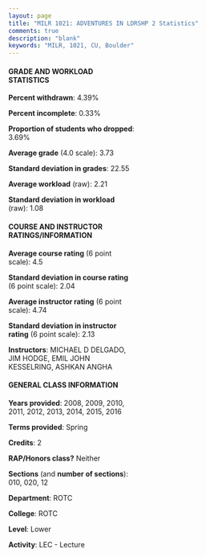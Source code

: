 ```yaml
---
layout: page
title: "MILR 1021: ADVENTURES IN LDRSHP 2 Statistics"
comments: true
description: "blank"
keywords: "MILR, 1021, CU, Boulder"
--- 
```

<head>
<script src="https://ajax.googleapis.com/ajax/libs/jquery/2.1.3/jquery.min.js"></script>
<script src="https://dl.dropboxusercontent.com/s/pc42nxpaw1ea4o9/highcharts.js?dl=0"></script>
<!-- <script src="../assets/js/highcharts.js"></script> -->
<style type="text/css">@font-face {
	font-family: "Bebas Neue";
	src: url(https://www.filehosting.org/file/details/544349/BebasNeue%20Regular.otf) format("opentype");
	}
	h1.Bebas { 
		font-family: "Bebas Neue", Verdana, Tahoma;
	}
</style>
</head>
<body>
	<div id="container" style="float: right; width: 45%; height: 88%; margin-left: 2.5%; margin-right: 2.5%;"></div>
	<script language="JavaScript">
		$(document).ready(function() {
		var chart = {type: 'column'};
		var title = {text: 'Grade Distribution'};
		var xAxis = {categories: ['A','B','C','D','F'],crosshair: true};
		var yAxis = {min: 0,title: {text: 'Percentage'}};
		var tooltip = {headerFormat: '<center><b><span style="font-size:20px">{point.key}</span></b></center>',
		               pointFormat: '<td style="padding:0"><b>{point.y:.1f}%</b></td>',
		               footerFormat: '</table>',shared: true,useHTML: true};
		var plotOptions = {column: {pointPadding: 0.0,borderWidth: 0}};  
		var credits = {enabled: false};var series= [{name: 'Percent',data: [84.94,11.97,0.77,1.54,0.77,]}];
		var json = {};
		json.chart = chart;
		json.title = title;
		json.tooltip = tooltip;
		json.xAxis = xAxis;
		json.yAxis = yAxis;  
		json.series = series;
		json.plotOptions = plotOptions;  
		json.credits = credits;
		$('#container').highcharts(json);
	});
	</script>
</body>
			   
#### GRADE AND WORKLOAD STATISTICS

**Percent withdrawn**: 4.39%

**Percent incomplete**: 0.33%

**Proportion of students who dropped**: 3.69%

**Average grade** (4.0 scale): 3.73

**Standard deviation in grades**: 22.55

**Average workload** (raw): 2.21

**Standard deviation in workload** (raw): 1.08

#### COURSE AND INSTRUCTOR RATINGS/INFORMATION

**Average course rating** (6 point scale): 4.5

**Standard deviation in course rating** (6 point scale): 2.04

**Average instructor rating** (6 point scale): 4.74

**Standard deviation in instructor rating** (6 point scale): 2.13

**Instructors**: MICHAEL D DELGADO, JIM HODGE, EMIL JOHN KESSELRING, ASHKAN ANGHA

#### GENERAL CLASS INFORMATION

**Years provided**: 2008, 2009, 2010, 2011, 2012, 2013, 2014, 2015, 2016

**Terms provided**: Spring

**Credits**: 2

**RAP/Honors class?** Neither

**Sections** (and **number of sections**): 010, 020, 12

**Department**: ROTC

**College**: ROTC

**Level**: Lower

**Activity**: LEC - Lecture